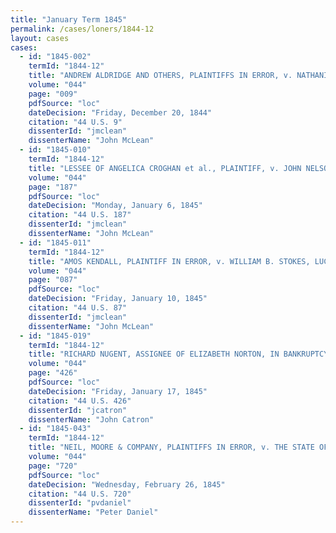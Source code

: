 ```yaml
---
title: "January Term 1845"
permalink: /cases/loners/1844-12
layout: cases
cases:
  - id: "1845-002"
    termId: "1844-12"
    title: "ANDREW ALDRIDGE AND OTHERS, PLAINTIFFS IN ERROR, v. NATHANIEL F. WILLIAMS"
    volume: "044"
    page: "009"
    pdfSource: "loc"
    dateDecision: "Friday, December 20, 1844"
    citation: "44 U.S. 9"
    dissenterId: "jmclean"
    dissenterName: "John McLean"
  - id: "1845-010"
    termId: "1844-12"
    title: "LESSEE OF ANGELICA CROGHAN et al., PLAINTIFF, v. JOHN NELSON, DEFENDANT"
    volume: "044"
    page: "187"
    pdfSource: "loc"
    dateDecision: "Monday, January 6, 1845"
    citation: "44 U.S. 187"
    dissenterId: "jmclean"
    dissenterName: "John McLean"
  - id: "1845-011"
    termId: "1844-12"
    title: "AMOS KENDALL, PLAINTIFF IN ERROR, v. WILLIAM B. STOKES, LUCIUS W. STOCKTON, AND DANIEL MOORE, SURVIVORS OF RICHARD C. STOCKTON, DEFENDANTS IN ERROR"
    volume: "044"
    page: "087"
    pdfSource: "loc"
    dateDecision: "Friday, January 10, 1845"
    citation: "44 U.S. 87"
    dissenterId: "jmclean"
    dissenterName: "John McLean"
  - id: "1845-019"
    termId: "1844-12"
    title: "RICHARD NUGENT, ASSIGNEE OF ELIZABETH NORTON, IN BANKRUPTCY, PLAINTIFF IN ERROR, v. GEORGE W. BOYD, ISAAC T. PRESTON, AND ABNER PHELPS, DEFENDANTS"
    volume: "044"
    page: "426"
    pdfSource: "loc"
    dateDecision: "Friday, January 17, 1845"
    citation: "44 U.S. 426"
    dissenterId: "jcatron"
    dissenterName: "John Catron"
  - id: "1845-043"
    termId: "1844-12"
    title: "NEIL, MOORE & COMPANY, PLAINTIFFS IN ERROR, v. THE STATE OF OHIO, DEFENDANT"
    volume: "044"
    page: "720"
    pdfSource: "loc"
    dateDecision: "Wednesday, February 26, 1845"
    citation: "44 U.S. 720"
    dissenterId: "pvdaniel"
    dissenterName: "Peter Daniel"
---
```

